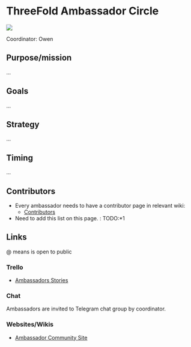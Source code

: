# ThreeFold Ambassador Circle

![](https://images.unsplash.com/photo-1455849318743-b2233052fcff?ixlib=rb-0.3.5&s=0b4422ab6b8072c30fdef9ed6041220f&auto=format&fit=crop&w=1350&q=80)

Coordinator: Owen

## Purpose/mission

...

## Goals

...

## Strategy

...

## Timing

...

## Contributors

- Every ambassador needs to have a contributor page in relevant wiki:
   - [Contributors](https://github.com/threefoldfoundation/info_foundation/tree/master/docs/contributors)
- Need to add this list on this page. : TODO:*1 

## Links

@ means is open to public

### Trello

- [Ambassadors Stories](https://trello.com/b/90oSlzPu/tfstoriesambassadors)

### Chat

Ambassadors are invited to Telegram chat group by coordinator.
   
### Websites/Wikis

- [Ambassador Community Site](https://sites.google.com/incubaid.com/tf-ambassador-community/home)